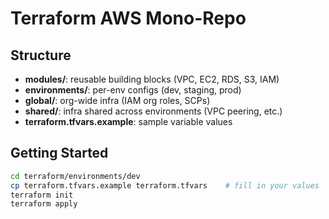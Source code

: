 # Terraform AWS Mono-Repo

## Structure

- **modules/**: reusable building blocks (VPC, EC2, RDS, S3, IAM)
- **environments/**: per-env configs (dev, staging, prod)
- **global/**: org-wide infra (IAM org roles, SCPs)
- **shared/**: infra shared across environments (VPC peering, etc.)
- **terraform.tfvars.example**: sample variable values

## Getting Started

```bash
cd terraform/environments/dev
cp terraform.tfvars.example terraform.tfvars    # fill in your values
terraform init
terraform apply
